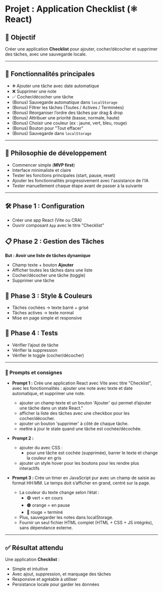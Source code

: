 # Projet : Application Checklist (⚛️ React)

## 🎯 Objectif
Créer une application **Checklist** pour ajouter, cocher/décocher et supprimer des tâches, avec une sauvegarde locale.

---

## 🚀 Fonctionnalités principales
- ➕ Ajouter une tâche avec date automatique
- ❌ Supprimer une note   
- ✅ Cocher/décocher une tâche 
- (Bonus) Sauvegarde automatique dans `localStorage` 
- (Bonus) Filtrer les tâches (Toutes / Actives / Terminées)  
- (Bonus) Réorganiser l’ordre des tâches par drag & drop
- (Bonus) Attribuer une priorité (basse, normale, haute)  
- (Bonus) Choisir une couleur (ex : jaune, vert, bleu, rouge)  
- (Bonus) Bouton pour "Tout effacer" 
- (Bonus) Sauvegarde dans `localStorage`  
 
---

## 🌱 Philosophie de développement

- Commencer simple (**MVP first**)  
- Interface minimaliste et claire  
- Tester les fonctions principales (start, pause, reset) 
- Ajouter les fonctionnalités progressivement avec l'assistance de l'IA
- Tester manuellement chaque étape avant de passer à la suivante  

---

## 🛠️ Phase 1 : Configuration
- Créer une app React (Vite ou CRA)  
- Ouvrir composant `App` avec le titre "Checklist"   

## 📋 Phase 2 : Gestion des Tâches
**But : Avoir une liste de tâches dynamique**

- Champ texte + bouton **Ajouter**  
- Afficher toutes les tâches dans une liste  
- Cocher/décocher une tâche (toggle)  
- Supprimer une tâche  

## 🎨 Phase 3 : Style & Couleurs
- Tâches cochées → texte barré + grisé  
- Tâches actives → texte normal  
- Mise en page simple et responsive  

## 🧪 Phase 4 : Tests
- Vérifier l’ajout de tâche  
- Vérifier la suppression  
- Vérifier le toggle (cocher/décocher)  

---

### 💬 Prompts et consignes

- **Prompt 1 :**
Crée une application React avec Vite avec titre "Checklist", avec les fonctionnalités : ajouter une note avec texte et date automatique, et supprimer une note.
  - ajouter un champ texte et un bouton 'Ajouter' qui permet d’ajouter une tâche dans un state React."  
  - afficher la liste des tâches avec une checkbox pour les cocher/décocher.  
  - ajouter un bouton 'supprimer' à côté de chaque tâche.  
  - mettre à jour le state quand une tâche est cochée/décochée. 

- **Prompt 2 :**
  - ajouter du avec CSS :
    - pour une tâche est cochée (supprimée), barrer le texte et change la couleur en gris 
  - ajouter un style hover pour les boutons pour les rendre plus interactifs  

- **Prompt 3 :**
Crée un timer en JavaScript pur avec un champ de saisie au format HH:MM.
Le temps doit s’afficher en grand, centré sur la page.
  - La couleur du texte change selon l’état :
    - 🟢 vert = en cours
    - 🟠 orange = en pause
    - 🔴 rouge = terminé
  - Plus, sauvegarder les notes dans localStorage.
  - Fournir un seul fichier HTML complet (HTML + CSS + JS intégrés), sans dépendance externe.

---

## ✅ Résultat attendu
Une application **Checklist** :  
- Simple et intuitive  
- Avec ajout, suppression, et marquage des tâches  
- Responsive et agréable à utiliser  
- Persistance locale pour garder les données  
